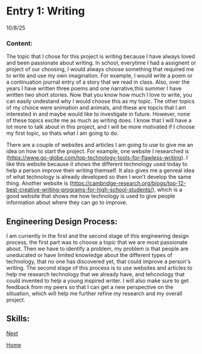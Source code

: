 # Entry 1: Writing
10/8/25

### Content:

The topic that I chose for this project is writing because I have always loved and been passionate about writing. In school, everytime I had a assignent or project of our choosing, I would always choose something that required me to write and use my own imagination. For example, I would write a poem or a continuation journal entry of a story that we read in class. Also, over the years I have written three poems and one narrative,this summer I have written two short stories. Now that you know how much I love to write, you can  easily undestand why I would choose this as my topic. The other topics of my choice were animation and animals, and these are topcis that I am interested in and maybe would like to investigate in future. However, none of these topics excite me as much as writing does. I know that I will have a lot more to talk about in this project, and I will be more motivated if I choose my first topic, so thats what I am going to do. 

There are a couple of websites and articles I am going to use to give me an idea on how to start the project. For example, one website I researched is (https://www.go-globe.com/top-technology-tools-for-flawless-writing). I like this website because it shows the different technology used today to help a person improve their writing themself. It also gives me a genreal idea of what technology is already developed so then I won't develop the same thing. Another website is (https://cambridge-research.org/blogs/top-12-best-creative-writing-programs-for-high-school-students/), which is a good website that shows me how technology is used to give people information about where they can go to improve. 


## Engineering Design Process: 

I am currently in the first and the second stage of this engineering design process, the first part was to choose a topic that we are most passionate about. Then we have to identify a problem, my problem is that people are uneducated or have limited knowledge about the different types of technology, that no one has discovered yet, that could improve a person's writing. The second stage of this process is to use websites and articles to help me research technology that we already have, and tehcnology that could invented to help a young inspired writer. I will also make sure to get feedback from my peers so that I can get a new perspective on the sitiuation, which will help me further refine my research and my overall project. 


## Skills: 


[Next](entry02.md)

[Home](../README.md)
